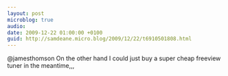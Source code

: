 ```yaml
---
layout: post
microblog: true
audio: 
date: 2009-12-22 01:00:00 +0100
guid: http://samdeane.micro.blog/2009/12/22/t6910501808.html
---
```

@jamesthomson On the other hand I could just buy a super cheap freeview tuner in the meantime,,,
